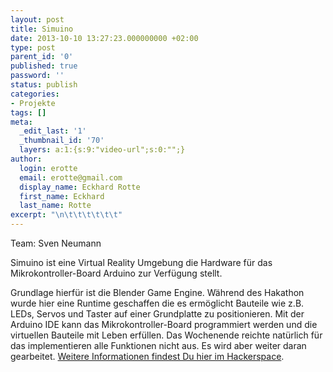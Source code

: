 ```yaml
---
layout: post
title: Simuino
date: 2013-10-10 13:27:23.000000000 +02:00
type: post
parent_id: '0'
published: true
password: ''
status: publish
categories:
- Projekte
tags: []
meta:
  _edit_last: '1'
  _thumbnail_id: '70'
  layers: a:1:{s:9:"video-url";s:0:"";}
author:
  login: erotte
  email: erotte@gmail.com
  display_name: Eckhard Rotte
  first_name: Eckhard
  last_name: Rotte
excerpt: "\n\t\t\t\t\t\t"
---
```

<p>
				Team: Sven Neumann</p>
<p>Simuino ist eine Virtual Reality Umgebung die Hardware für das Mikrokontroller-Board Arduino zur Verfügung stellt.</p>
<p>Grundlage hierfür ist die Blender Game Engine. Während des Hakathon wurde hier eine Runtime geschaffen die es ermöglicht Bauteile wie z.B. LEDs, Servos und Taster auf einer Grundplatte zu positionieren. Mit der Arduino IDE kann das Mikrokontroller-Board programmiert werden und die virtuellen Bauteile mit Leben erfüllen. Das Wochenende reichte natürlich für das implementieren alle Funktionen nicht aus. Es wird aber weiter daran gearbeitet. <a href="https://chili.hackerspace-bremen.de/projects/dienstags-workshop-themen/wiki/Vergangene_Veranstaltungen#10092013-Arduino-Blender-Simulation">Weitere Informationen findest Du hier im Hackerspace</a>.		</p>
